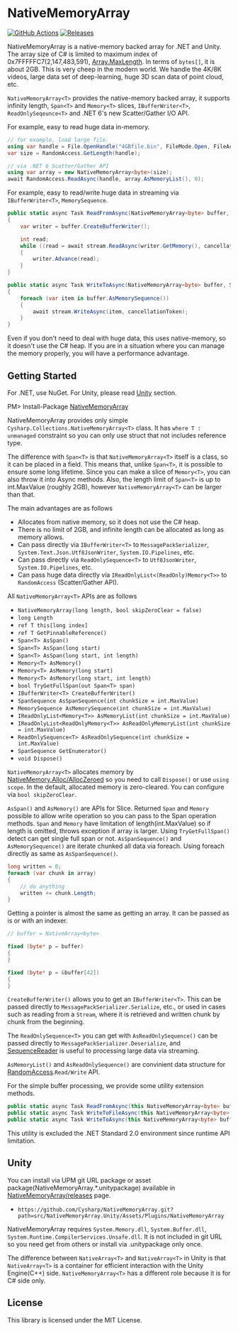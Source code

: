 NativeMemoryArray
===
[![GitHub Actions](https://github.com/Cysharp/NativeMemoryArray/workflows/Build-Debug/badge.svg)](https://github.com/Cysharp/NativeMemoryArray/actions) [![Releases](https://img.shields.io/github/release/Cysharp/NativeMemoryArray.svg)](https://github.com/Cysharp/NativeMemoryArray/releases)

NativeMemoryArray is a native-memory backed array for .NET and Unity. The array size of C# is limited to maximum index of 0x7FFFFFC7(2,147,483,591), [Array.MaxLength](https://docs.microsoft.com/en-us/dotnet/api/system.array.maxlength). In terms of `bytes[]`, it is about 2GB. This is very cheep in the modern world. We handle the 4K/8K videos, large data set of deep-learning, huge 3D scan data of point cloud, etc.

`NativeMemoryArray<T>` provides the native-memory backed array, it supports infinity length, `Span<T>` and `Memory<T>` slices, `IBufferWriter<T>`, `ReadOnlySeqeunce<T>` and .NET 6's new Scatter/Gather I/O API.

For example, easy to read huge data in-memory.

```csharp
// for example, load large file.
using var handle = File.OpenHandle("4GBfile.bin", FileMode.Open, FileAccess.Read, options: FileOptions.Asynchronous);
var size = RandomAccess.GetLength(handle);

// via .NET 6 Scatter/Gather API
using var array = new NativeMemoryArray<byte>(size);
await RandomAccess.ReadAsync(handle, array.AsMemoryList(), 0);
```

For example, easy to read/write huge data in streaming via `IBufferWriter<T>`, `MemorySequence`.

```csharp
public static async Task ReadFromAsync(NativeMemoryArray<byte> buffer, Stream stream, CancellationToken cancellationToken = default)
{
    var writer = buffer.CreateBufferWriter();

    int read;
    while ((read = await stream.ReadAsync(writer.GetMemory(), cancellationToken).ConfigureAwait(false)) != 0)
    {
        writer.Advance(read);
    }
}

public static async Task WriteToAsync(NativeMemoryArray<byte> buffer, Stream stream, CancellationToken cancellationToken = default)
{
    foreach (var item in buffer.AsMemorySequence())
    {
        await stream.WriteAsync(item, cancellationToken);
    }
}
```

Even if you don't need to deal with huge data, this uses native-memory, so it doesn't use the C# heap. If you are in a situation where you can manage the memory properly, you will have a performance advantage.

Getting Started
---
For .NET, use NuGet. For Unity, please read [Unity](#Unity) section.

PM> Install-Package [NativeMemoryArray](https://www.nuget.org/packages/NativeMemoryArray)

NativeMemoryArray provides only simple `Cysharp.Collections.NativeMemoryArray<T>` class. It has `where T : unmanaged` constraint so you can only use struct that not includes reference type.

The difference with `Span<T>` is that `NativeMemoryArray<T>` itself is a class, so it can be placed in a field. This means that, unlike `Span<T>`, it is possible to ensure some long lifetime. Since you can make a slice of `Memory<T>`, you can also throw it into Async methods. Also, the length limit of `Span<T>` is up to int.MaxValue (roughly 2GB), however `NativeMemoryArray<T>` can be larger than that.

The main advantages are as follows

* Allocates from native memory, so it does not use the C# heap.
* There is no limit of 2GB, and infinite length can be allocated as long as memory allows.
* Can pass directly via `IBufferWriter<T>` to `MessagePackSerializer`, `System.Text.Json.Utf8JsonWriter`, `System.IO.Pipelines`, etc.
* Can pass directly via `ReadOnlySequence<T>` to `Utf8JsonWriter`, `System.IO.Pipelines`, etc.
* Can pass huge data directly via `IReadOnlyList<(ReadOnly)Memory<T>>` to `RandomAccess` (Scatter/Gather API).

All `NativeMemoryArray<T>` APIs are as follows

* `NativeMemoryArray(long length, bool skipZeroClear = false)`
* `long Length`
* `ref T this[long index]`
* `ref T GetPinnableReference()`
* `Span<T> AsSpan()`
* `Span<T> AsSpan(long start)`
* `Span<T> AsSpan(long start, int length)`
* `Memory<T> AsMemory()`
* `Memory<T> AsMemory(long start)`
* `Memory<T> AsMemory(long start, int length)`
* `bool TryGetFullSpan(out Span<T> span)`
* `IBufferWriter<T> CreateBufferWriter()`
* `SpanSequence AsSpanSequence(int chunkSize = int.MaxValue)`
* `MemorySequence AsMemorySequence(int chunkSize = int.MaxValue)`
* `IReadOnlyList<Memory<T>> AsMemoryList(int chunkSize = int.MaxValue)`
* `IReadOnlyList<ReadOnlyMemory<T>> AsReadOnlyMemoryList(int chunkSize = int.MaxValue)`
* `ReadOnlySequence<T> AsReadOnlySequence(int chunkSize = int.MaxValue)`
* `SpanSequence GetEnumerator()`
* `void Dispose()`

`NativeMemoryArray<T>` allocates memory by [NativeMemory.Alloc/AllocZeroed](https://docs.microsoft.com/en-us/dotnet/api/system.runtime.interopservices.nativememory) so you need to call `Dispose()` or use `using scope`. In the default, allocated memory is zero-cleared. You can configure via `bool skipZeroClear`.

`AsSpan()` and `AsMemory()` are APIs for Slice. Returned `Span` and `Memory` possible to allow write operation so you can pass to the Span operation methods. `Span` and `Memory` have limitation of length(int.MaxValue) so if length is omitted, throws exception if array is larger. Using `TryGetFullSpan()` detect can get single full span or not. `AsSpanSequence()` and `AsMemorySequence()` are iterate chunked all data via foreach. Using foreach directly as same as `AsSpanSequence()`.

```csharp
long written = 0;
foreach (var chunk in array)
{
    // do anything
    written += chunk.Length;
}
```

Getting a pointer is almost the same as getting an array. It can be passed as is or with an indexer.

```csharp
// buffer = NativeArray<byte>

fixed (byte* p = buffer)
{
}

fixed (byte* p = &buffer[42])
{
}
```

`CreateBufferWriter()` allows you to get an `IBufferWriter<T>`. This can be passed directly to `MessagePackSerializer.Serialize`, etc., or used in cases such as reading from a `Stream`, where it is retrieved and written chunk by chunk from the beginning.

The `ReadOnlySequence<T>` you can get with `AsReadOnlySequence()` can be passed directly to `MessagePackSerializer.Deserialize`, and [SequenceReader](https://docs.microsoft.com/en-us/dotnet/api/system.buffers.sequencereader-1) is useful to processing large data via streaming.

`AsMemoryList()` and `AsReadOnlySequence()` are convinient data structure for [RandomAccess](https://docs.microsoft.com/en-us/dotnet/api/system.io.randomaccess).`Read/Write` API.

For the simple buffer processing, we provide some utility extension methods.

```csharp
public static async Task ReadFromAsync(this NativeMemoryArray<byte> buffer, Stream stream, IProgress<int>? progress = null, CancellationToken cancellationToken = default)
public static async Task WriteToFileAsync(this NativeMemoryArray<byte> buffer, string path, FileMode mode = FileMode.Create, IProgress<int>? progress = null, CancellationToken cancellationToken = default)
public static async Task WriteToAsync(this NativeMemoryArray<byte> buffer, Stream stream, int chunkSize = int.MaxValue, IProgress<int>? progress = null, CancellationToken cancellationToken = default)
```

This utility is excluded the .NET Standard 2.0 environment since runtime API limitation.

Unity
---
You can install via UPM git URL package or asset package(NativeMemoryArray.*.unitypackage) available in [NativeMemoryArray/releases](https://github.com/Cysharp/NativeMemoryArray/releases) page.

* `https://github.com/Cysharp/NativeMemoryArray.git?path=src/NativeMemoryArray.Unity/Assets/Plugins/NativeMemoryArray`

NativeMemoryArray requires `System.Memory.dll`, `System.Buffer.dll`, `System.Runtime.CompilerServices.Unsafe.dll`. It is not included in git URL so you need get from others or install via .unitypackage only once.

The difference between `NativeArray<T>` and `NativeArray<T>` in Unity is that `NativeArray<T>` is a container for efficient interaction with the Unity Engine(C++) side. `NativeMemoryArray<T>` has a different role because it is for C# side only.

License
---
This library is licensed under the MIT License.